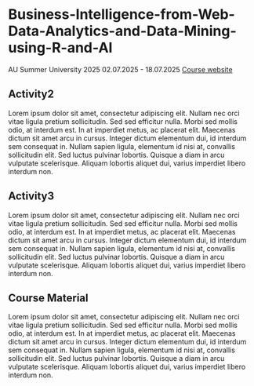 # Business-Intelligence-from-Web-Data-Analytics-and-Data-Mining-using-R-and-AI

AU Summer University 2025
02.07.2025 -  18.07.2025
<a href="https://international.au.dk/education/admissions/summeruniversity/course/courses-2025/business-intelligence-from-web-data-analytics-and-data-mining-using-r-and-ai">Course website</a>

## Activity2
Lorem ipsum dolor sit amet, consectetur adipiscing elit. Nullam nec orci vitae ligula pretium sollicitudin. Sed sed efficitur nulla. Morbi sed mollis odio, at interdum est. In at imperdiet metus, ac placerat elit. Maecenas dictum sit amet arcu in cursus. Integer dictum elementum dui, id interdum sem consequat in. Nullam sapien ligula, elementum id nisi at, convallis sollicitudin elit. Sed luctus pulvinar lobortis. Quisque a diam in arcu vulputate scelerisque. Aliquam lobortis aliquet dui, varius imperdiet libero interdum non.

## Activity3
Lorem ipsum dolor sit amet, consectetur adipiscing elit. Nullam nec orci vitae ligula pretium sollicitudin. Sed sed efficitur nulla. Morbi sed mollis odio, at interdum est. In at imperdiet metus, ac placerat elit. Maecenas dictum sit amet arcu in cursus. Integer dictum elementum dui, id interdum sem consequat in. Nullam sapien ligula, elementum id nisi at, convallis sollicitudin elit. Sed luctus pulvinar lobortis. Quisque a diam in arcu vulputate scelerisque. Aliquam lobortis aliquet dui, varius imperdiet libero interdum non.

## Course Material
Lorem ipsum dolor sit amet, consectetur adipiscing elit. Nullam nec orci vitae ligula pretium sollicitudin. Sed sed efficitur nulla. Morbi sed mollis odio, at interdum est. In at imperdiet metus, ac placerat elit. Maecenas dictum sit amet arcu in cursus. Integer dictum elementum dui, id interdum sem consequat in. Nullam sapien ligula, elementum id nisi at, convallis sollicitudin elit. Sed luctus pulvinar lobortis. Quisque a diam in arcu vulputate scelerisque. Aliquam lobortis aliquet dui, varius imperdiet libero interdum non.
